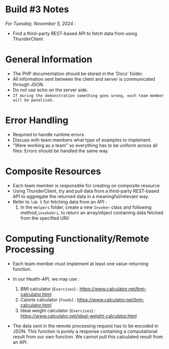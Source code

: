 # Build #3 Notes

*For Tuesday, November 5, 2024 :*
- Find a third-party REST-based API to fetch data from using ThunderClient

# General Information
- The PHP documentation should be stored in the 'Docs' folder.
- All information sent between the client and server is communicated through JSON.
- Do not use echo on the server side.
- `If during the demonstration something goes wrong, each team member will be penalzied.`

# Error Handling
- Required to handle runtime errors.
- Discuss with team members what type of examples to implement.
- "Were working as a team" so everything has to be uniform across all files: Errors should be handled the same way.

# Composite Resources
- Each team member is responsible for creating on composite resource
- Using ThunderClient, try and pull data from a third-party REST-based API to aggregate the returned data in a meaningful/relevant way.
- Refer to `lab 5` for fetching data from an API :
  1. In the `Helpers` folder, create a new `Invoker` class and following method,`invokeUri`, to return an array/object containing data fetched from the specified URI/

# Computing Functionality/Remote Processing
- Each team member must implement at least one value-returning function.
- In our Health-API, we may use :
  1. BMI calculator (`Exercises`) : https://www.calculator.net/bmi-calculator.html
  2. Calorie calculator (`Foods`) : https://www.calculator.net/bmi-calculator.html
  3. Ideal weight calculator (`Exercises`) : https://www.calculator.net/ideal-weight-calculator.html

- The data sent in the remote processing request has to be encoded in JSON. This function is purely a response containing a computational result from our own function. We cannot pull this calculated result from an API.
